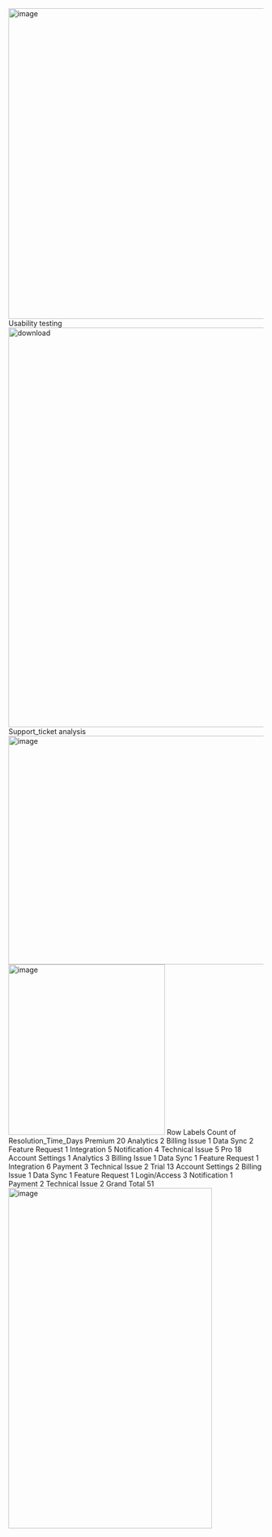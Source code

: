 <img width="773" height="614" alt="image" src="https://github.com/user-attachments/assets/52b4d8d0-9025-4e3c-9492-10bd06511433" />
Usability testing
<img width="1189" height="790" alt="download" src="https://github.com/user-attachments/assets/1074b1bc-87da-4371-bdd2-469a85df92dd" />
Support_ticket analysis
<img width="752" height="452" alt="image" src="https://github.com/user-attachments/assets/4cca8f45-b6d5-43ba-ac06-7dc452f539c9" />


<img width="309" height="337" alt="image" src="https://github.com/user-attachments/assets/a6552459-c1c4-42ad-912c-1ec3a43d596f" />
Row Labels	Count of Resolution_Time_Days
Premium	20
Analytics	2
Billing Issue	1
Data Sync	2
Feature Request	1
Integration	5
Notification	4
Technical Issue	5
Pro	18
Account Settings	1
Analytics	3
Billing Issue	1
Data Sync	1
Feature Request	1
Integration	6
Payment	3
Technical Issue	2
Trial	13
Account Settings	2
Billing Issue	1
Data Sync	1
Feature Request	1
Login/Access	3
Notification	1
Payment	2
Technical Issue	2
Grand Total	51
<img width="402" height="673" alt="image" src="https://github.com/user-attachments/assets/031368a1-dfc0-400b-9334-427053bc2645" />




